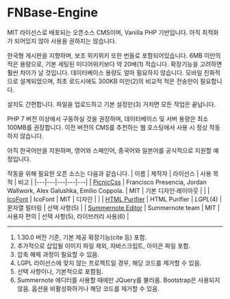 # FNBase-Engine
MIT 라이선스로 배포되는 오픈소스 CMS이며, Vanilla PHP 기반입니다.
아직 최적화가 되어있지 않아 사용을 권하지는 않습니다.


한국형 게시판을 지향하며, 보조 위키위키 또한 번들로 포함되어있습니다.
6MB 미만의 적은 용량으로, 기본 세팅된 미디어위키보다 약 20배(1) 적습니다. 확장기능을 고려하면 훨씬 차이가 날 것입니다. 데이터베이스 용량도 얼마 필요하지 않습니다.
모바일 친화적으로 설계되었으며, 최초 로드시에도 300KB 미만(2)의 비교적 적은 전송만이 필요합니다.


설치도 간편합니다. 파일을 업로드하고 기본 설정만(3) 거치면 모든 작업은 끝납니다.

PHP 7 버전 이상에서 구동하실 것을 권장하며, 데이터베이스 및 서버 용량은 최소 100MB를 권장합니다.
이전 버전의 CMS를 추천하는 웹 호스팅에서 사용 시 정상 작동하지 않습니다.

아직 한국어만을 지원하며, 영어와 스페인어, 중국어와 일본어를 공식적으로 지원할 예정입니다.


작동을 위해 필요한 오픈 소스는 다음과 같습니다.
| 이름 | 제작자 | 라이선스 | 사용 목적 | 비고 |
|---|---|---|---|---|
| [PicnicCss](https://picnicss.com/) | Francisco Presencia, Jordan Wallwork, Alex Galushka, Emilio Coppola. | MIT | 기본 디자인·레이아웃 | |
| [IcoFont](https://icofont.org/) | IcoFont | MIT | 디자인 | |
| [HTML Purifier](https://htmlpurifier.org/) | HTML Purifier | _LGPL_(4) | 문자열 필터링 | 선택 사항(5) |
| [Summernote Editor](https://summernote.org/) | Summernote team | MIT | 사용자 편의 | 선택 사항(5), 라이브러리 사용(6) |



----
1. 1.30.0 버전 기준, 기본 제공 확장기능(cite 등) 포함.
2. 추가적으로 삽입될 이미지 파일 제외, 자바스크립트, 아이콘 파일 포함.
3. 압축 해제 과정이 필요할 수 있음.
4. LGPL 라이선스에 맞지 않는 프로젝트일 경우, 해당 코드를 제거할 수 있음.
5. 선택 사항이나, 기본적으로 포함됨.
6. Summernote 에디터를 사용할 때에만 JQuery를 불러옴. Bootstrap은 사용되지 않음. 옵션을 비활성화하거나 해당 코드를 제거할 수 있음.
